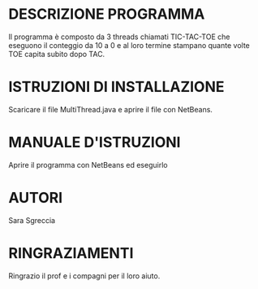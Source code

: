 # DESCRIZIONE PROGRAMMA
Il programma è composto da 3 threads chiamati TIC-TAC-TOE che eseguono il conteggio da 10 a 0 e al loro termine stampano quante volte TOE capita subito dopo TAC.

# ISTRUZIONI DI INSTALLAZIONE
Scaricare il file MultiThread.java e aprire il file con NetBeans.

# MANUALE D'ISTRUZIONI
Aprire il programma con NetBeans ed eseguirlo 

# AUTORI 
Sara Sgreccia 

# RINGRAZIAMENTI 
Ringrazio il prof e i compagni per il loro aiuto.
